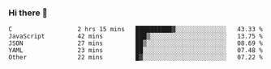 ### Hi there 👋

<!--
**WShiBin/WShiBin** is a ✨ _special_ ✨ repository because its `README.md` (this file) appears on your GitHub profile.

Here are some ideas to get you started:

- 🔭 I’m currently working on ...
- 🌱 I’m currently learning ...
- 👯 I’m looking to collaborate on ...
- 🤔 I’m looking for help with ...
- 💬 Ask me about ...
- 📫 How to reach me: ...
- 😄 Pronouns: ...
- ⚡ Fun fact: ...
-->

<!--START_SECTION:waka-->

```text
C                  2 hrs 15 mins   ██████████▓░░░░░░░░░░░░░░   43.33 %
JavaScript         42 mins         ███▒░░░░░░░░░░░░░░░░░░░░░   13.75 %
JSON               27 mins         ██▒░░░░░░░░░░░░░░░░░░░░░░   08.69 %
YAML               23 mins         ██░░░░░░░░░░░░░░░░░░░░░░░   07.48 %
Other              22 mins         █▓░░░░░░░░░░░░░░░░░░░░░░░   07.22 %
```

<!--END_SECTION:waka-->
